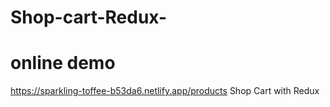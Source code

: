 # Shop-cart-Redux-
# online demo
https://sparkling-toffee-b53da6.netlify.app/products
Shop Cart with Redux
